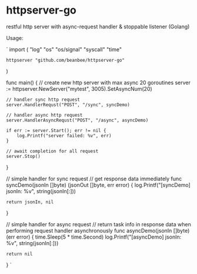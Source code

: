 # httpserver-go
restful http server with async-request handler &amp; stoppable listener (Golang)

Usage:

`
import (
	"log"
	"os"
	"os/signal"
	"syscall"
	"time"

	httpserver "github.com/beanbee/httpserver-go"
)

func main() {
	// create new http server with max async 20 goroutines
	server := httpserver.NewServer("mytest", 3005).SetAsyncNum(20)

	// handler sync http request
	server.HandlerRequst("POST", "/sync", syncDemo)

	// handler async http request
	server.HandlerAsyncRequst("POST", "/async", asyncDemo)

	if err := server.Start(); err != nil {
		log.Printf("server failed: %v", err)
	}

    // await completion for all request
    server.Stop()

}

// simple handler for sync request
// get response data immediately
func syncDemo(jsonIn []byte) (jsonOut []byte, err error) {
	log.Printf("[syncDemo] jsonIn: %v", string(jsonIn[:]))

	return jsonIn, nil
}

// simple handler for async request
// return task info in response data when performing request handler asynchronously
func asyncDemo(jsonIn []byte) (err error) {
	time.Sleep(5 * time.Second)
	log.Printf("[asyncDemo] jsonIn: %v", string(jsonIn[:]))

	return nil
}
`

